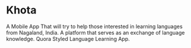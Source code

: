 # Khota
A Mobile App That will try to help those interested in learning languages from Nagaland, India. A platform that serves as an exchange of language knowledge. Quora Styled Language Learning App.
